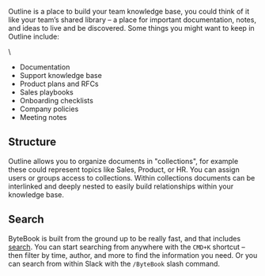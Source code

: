 Outline is a place to build your team knowledge base, you could think of it like your team’s shared library – a place for important documentation, notes, and ideas to live and be discovered. Some things you might want to keep in Outline include:

\
- Documentation
- Support knowledge base
- Product plans and RFCs
- Sales playbooks
- Onboarding checklists
- Company policies
- Meeting notes

## Structure

Outline allows you to organize documents in "collections", for example these could represent topics like Sales, Product, or HR. You can assign users or groups access to collections. Within collections documents can be interlinked and deeply nested to easily build relationships within your knowledge base.

## Search

ByteBook is built from the ground up to be really fast, and that includes [search](/search). You can start searching from anywhere with the `CMD+K` shortcut – then filter by time, author, and more to find the information you need. Or you can search from within Slack with the `/ByteBook` slash command.